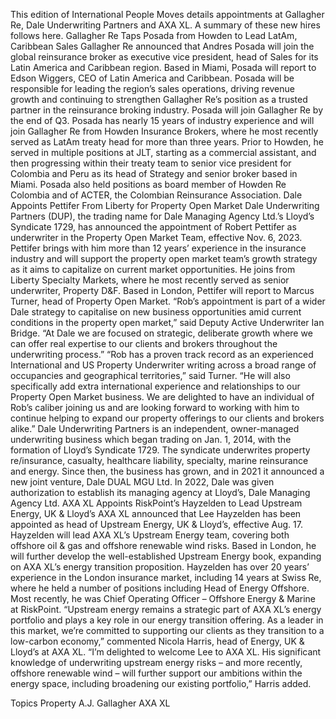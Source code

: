 This edition of International People Moves details appointments at Gallagher Re, Dale Underwriting Partners and AXA XL.
A summary of these new hires follows here.
Gallagher Re Taps Posada from Howden to Lead LatAm, Caribbean Sales
Gallagher Re announced that Andres Posada will join the global reinsurance broker as executive vice president, head of Sales for its Latin America and Caribbean region.
Based in Miami, Posada will report to Edson Wiggers, CEO of Latin America and Caribbean. Posada will be responsible for leading the region’s sales operations, driving revenue growth and continuing to strengthen Gallagher Re’s position as a trusted partner in the reinsurance broking industry. Posada will join Gallagher Re by the end of Q3.
Posada has nearly 15 years of industry experience and will join Gallagher Re from Howden Insurance Brokers, where he most recently served as LatAm treaty head for more than three years. Prior to Howden, he served in multiple positions at JLT, starting as a commercial assistant, and then progressing within their treaty team to senior vice president for Colombia and Peru as its head of Strategy and senior broker based in Miami. Posada also held positions as board member of Howden Re Colombia and of ACTER, the Colombian Reinsurance Association.
Dale Appoints Pettifer From Liberty for Property Open Market
Dale Underwriting Partners (DUP), the trading name for Dale Managing Agency Ltd.’s Lloyd’s Syndicate 1729, has announced the appointment of Robert Pettifer as underwriter in the Property Open Market Team, effective Nov. 6, 2023.
Pettifer brings with him more than 12 years’ experience in the insurance industry and will support the property open market team’s growth strategy as it aims to capitalize on current market opportunities. He joins from Liberty Specialty Markets, where he most recently served as senior underwriter, Property D&F.
Based in London, Pettifer will report to Marcus Turner, head of Property Open Market.
“Rob’s appointment is part of a wider Dale strategy to capitalise on new business opportunities amid current conditions in the property open market,” said Deputy Active Underwriter Ian Bridge. “At Dale we are focused on strategic, deliberate growth where we can offer real expertise to our clients and brokers throughout the underwriting process.”
“Rob has a proven track record as an experienced International and US Property Underwriter writing across a broad range of occupancies and geographical territories,” said Turner. “He will also specifically add extra international experience and relationships to our Property Open Market business. We are delighted to have an individual of Rob’s caliber joining us and are looking forward to working with him to continue helping to expand our property offerings to our clients and brokers alike.”
Dale Underwriting Partners is an independent, owner-managed underwriting business which began trading on Jan. 1, 2014, with the formation of Lloyd’s Syndicate 1729. The syndicate underwrites property re/insurance, casualty, healthcare liability, specialty, marine reinsurance and energy. Since then, the business has grown, and in 2021 it announced a new joint venture, Dale DUAL MGU Ltd. In 2022, Dale was given authorization to establish its managing agency at Lloyd’s, Dale Managing Agency Ltd.
AXA XL Appoints RiskPoint’s Hayzelden to Lead Upstream Energy, UK & Lloyd’s
AXA XL announced that Lee Hayzelden has been appointed as head of Upstream Energy, UK & Lloyd’s, effective Aug. 17.
Hayzelden will lead AXA XL’s Upstream Energy team, covering both offshore oil & gas and offshore renewable wind risks. Based in London, he will further develop the well-established Upstream Energy book, expanding on AXA XL’s energy transition proposition.
Hayzelden has over 20 years’ experience in the London insurance market, including 14 years at Swiss Re, where he held a number of positions including Head of Energy Offshore. Most recently, he was Chief Operating Officer – Offshore Energy & Marine at RiskPoint.
“Upstream energy remains a strategic part of AXA XL’s energy portfolio and plays a key role in our energy transition offering. As a leader in this market, we’re committed to supporting our clients as they transition to a low-carbon economy,” commented Nicola Harris, head of Energy, UK & Lloyd’s at AXA XL.
“I’m delighted to welcome Lee to AXA XL. His significant knowledge of underwriting upstream energy risks – and more recently, offshore renewable wind – will further support our ambitions within the energy space, including broadening our existing portfolio,” Harris added.

Topics
Property
A.J. Gallagher
AXA XL
